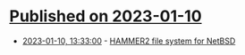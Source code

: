 # [Published on 2023-01-10](index.md)

* [2023-01-10, 13:33:00](https://lobste.rs/s/glsdjh/hammer2_file_system_for_netbsd) - [HAMMER2 file system for NetBSD](https://github.com/kusumi/netbsd_hammer2)
